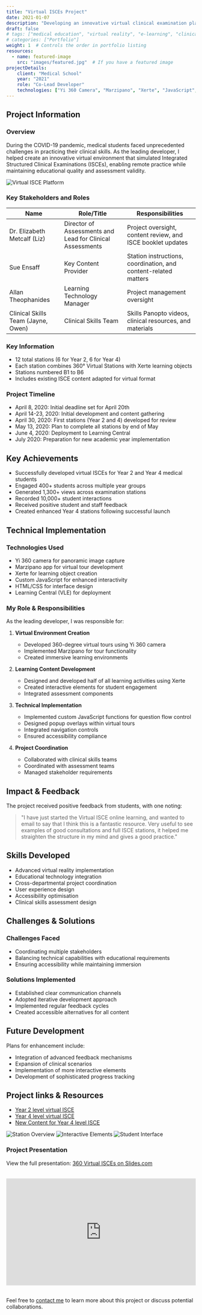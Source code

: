 ```yaml
---
title: "Virtual ISCEs Project"
date: 2021-01-07
description: "Developing an innovative virtual clinical examination platform for medical students during COVID-19"
draft: false
# tags: ["medical education", "virtual reality", "e-learning", "clinical skills", "COVID-19"]
# categories: ["Portfolio"]
weight: 1  # Controls the order in portfolio listing
resources:
  - name: featured-image
    src: "images/featured.jpg"  # If you have a featured image
projectDetails:
    client: "Medical School"
    year: "2021"
    role: "Co-Lead Developer"
    technologies: ["Yi 360 Camera", "Marzipano", "Xerte", "JavaScript", "HTML/CSS"]
---
```

<!-- This is a portfolio entry page -->

## Project Information

### Overview

During the COVID-19 pandemic, medical students faced unprecedented challenges in practicing their clinical skills. As the leading developer, I helped create an innovative virtual environment that simulated Integrated Structured Clinical Examinations (ISCEs), enabling remote practice while maintaining educational quality and assessment validity.

![Virtual ISCE Platform](/images/placeholder.jpg)

### Key Stakeholders and Roles

| **Name**                     | **Role/Title**                     | **Responsibilities**                                         |
|-------------------------------|-------------------------------------|-------------------------------------------------------------|
| Dr. Elizabeth Metcalf (Liz)  | Director of Assessments and Lead for Clinical Assessments | Project oversight, content review, and ISCE booklet updates |
| Sue Ensaff                   | Key Content Provider               | Station instructions, coordination, and content-related matters |
| Allan Theophanides           | Learning Technology Manager        | Project management oversight                                |
| Clinical Skills Team (Jayne, Owen) | Clinical Skills Team             | Skills Panopto videos, clinical resources, and materials    |

### Key Information

- 12 total stations (6 for Year 2, 6 for Year 4)
- Each station combines 360° Virtual Stations with Xerte learning objects
- Stations numbered B1 to B6
- Includes existing ISCE content adapted for virtual format

### Project Timeline
- April 8, 2020: Initial deadline set for April 20th
- April 14-23, 2020: Initial development and content gathering
- April 30, 2020: First stations (Year 2 and 4) developed for review 
- May 13, 2020: Plan to complete all stations by end of May
- June 4, 2020: Deployment to Learning Central
- July 2020: Preparation for new academic year implementation

## Key Achievements

* Successfully developed virtual ISCEs for Year 2 and Year 4 medical students
* Engaged 400+ students across multiple year groups
* Generated 1,300+ views across examination stations
* Recorded 10,000+ student interactions
* Received positive student and staff feedback
* Created enhanced Year 4 stations following successful launch

## Technical Implementation

### Technologies Used
* Yi 360 camera for panoramic image capture
* Marzipano app for virtual tour development
* Xerte for learning object creation
* Custom JavaScript for enhanced interactivity
* HTML/CSS for interface design
* Learning Central (VLE) for deployment

### My Role & Responsibilities

As the leading developer, I was responsible for:

1. **Virtual Environment Creation**
   * Developed 360-degree virtual tours using Yi 360 camera
   * Implemented Marzipano for tour functionality
   * Created immersive learning environments

2. **Learning Content Development**
   * Designed and developed half of all learning activities using Xerte
   * Created interactive elements for student engagement
   * Integrated assessment components

3. **Technical Implementation**
   * Implemented custom JavaScript functions for question flow control
   * Designed popup overlays within virtual tours
   * Integrated navigation controls
   * Ensured accessibility compliance

4. **Project Coordination**
   * Collaborated with clinical skills teams
   * Coordinated with assessment teams
   * Managed stakeholder requirements

## Impact & Feedback

The project received positive feedback from students, with one noting:

> "I have just started the Virtual ISCE online learning, and wanted to email to say that I think this is a fantastic resource. Very useful to see examples of good consultations and full ISCE stations, it helped me straighten the structure in my mind and gives a good practice."

## Skills Developed

* Advanced virtual reality implementation
* Educational technology integration
* Cross-departmental project coordination
* User experience design
* Accessibility optimisation
* Clinical skills assessment design

## Challenges & Solutions

### Challenges Faced
* Coordinating multiple stakeholders
* Balancing technical capabilities with educational requirements
* Ensuring accessibility while maintaining immersion

### Solutions Implemented
* Established clear communication channels
* Adopted iterative development approach
* Implemented regular feedback cycles
* Created accessible alternatives for all content

## Future Development

Plans for enhancement include:

* Integration of advanced feedback mechanisms
* Expansion of clinical scenarios
* Implementation of more interactive elements
* Development of sophisticated progress tracking

## Project links & Resources
- [Year 2 level virtual ISCE](https://learningcentral.cf.ac.uk/bbcswebdav/pid-5501410-dt-content-rid-15024706_4/xid-15024706_4)
- [Year 4 level virtual ISCE](https://learningcentral.cf.ac.uk/bbcswebdav/pid-5501410-dt-content-rid-15027610_4/xid-15027610_4)  
- [New Content for Year 4 level ISCE](https://learningcentral.cf.ac.uk/bbcswebdav/pid-5501410-dt-content-rid-18235575_4/xid-18235575_4)


![Station Overview](/images/placeholder-1.jpg)
![Interactive Elements](/images/placeholder-2.jpg)
![Student Interface](/images/placeholder-3.jpg)

### Project Presentation

View the full presentation: [360 Virtual ISCEs on Slides.com](https://slides.com/nanzhang/deck-91b859)

<div style="position: relative; aspect-ratio: 16/9; width: 100%; margin: 2rem 0;">
    <iframe 
        src="https://slides.com/nanzhang/deck-91b859/embed" 
        style="position: absolute; top: 0; left: 0; width: 100%; height: 100%;"
        title="360 Virtual ISCSs" 
        scrolling="no" 
        frameborder="0"
        loading="lazy"
        webkitallowfullscreen 
        mozallowfullscreen 
        allowfullscreen>
    </iframe>
</div>

Feel free to [contact me](mailto:nelson_zhang80@hotmail.com) to learn more about this project or discuss potential collaborations.
